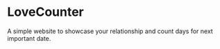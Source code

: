 # LoveCounter
A simple website to showcase your relationship and count days for next important date.
